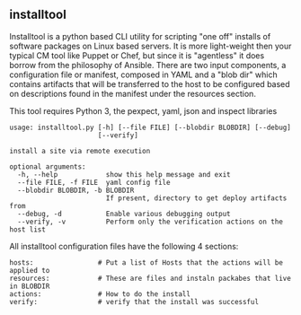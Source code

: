 ## installtool
Installtool is a python based CLI utility for scripting "one off" installs of software packages on Linux based servers.
It is more light-weight then your typical CM tool like Puppet or Chef, but since it is "agentless" it does borrow from
the philosophy of Ansible. There are two input components, a configuration file or manifest, composed in YAML and a "blob dir"
which contains artifacts that will be transferred to the host to be configured based on descriptions found in the manifest under the resources section.

This tool requires Python 3, the pexpect, yaml, json and inspect libraries


```
usage: installtool.py [-h] [--file FILE] [--blobdir BLOBDIR] [--debug]
                      [--verify]

install a site via remote execution

optional arguments:
  -h, --help            show this help message and exit
  --file FILE, -f FILE  yaml config file
  --blobdir BLOBDIR, -b BLOBDIR
                        If present, directory to get deploy artifacts from
  --debug, -d           Enable various debugging output
  --verify, -v          Perform only the verification actions on the host list

```

All installtool configuration files have the following 4 sections:
```
hosts:                # Put a list of Hosts that the actions will be applied to
resources:            # These are files and instaln packabes that live in BLOBDIR
actions:              # How to do the install
verify:               # verify that the install was successful
```
